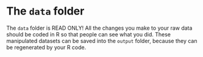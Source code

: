 # The `data` folder

The `data` folder is READ ONLY!  All the changes you make to your raw data should be coded in R so that people can see what you did. These manipulated datasets can be saved into the `output` folder, because they can be regenerated by your R code.